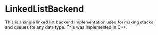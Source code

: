 # LinkedListBackend
This is a single linked list backend implementation used for making stacks and queues for any data type. This was implemented in C++.



